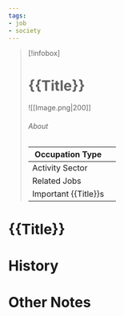 ```yaml
---
tags:
- job
- society
---
```

> [!infobox]
> # {{Title}}
> ![[Image.png|200]]
> ###### About
> | Occupation Type |   |
> | ---- | ---- |
> | Activity Sector |  |
> | Related Jobs |  |
> | Important {{Title}}s |   |

# {{Title}}



# History



# Other Notes

